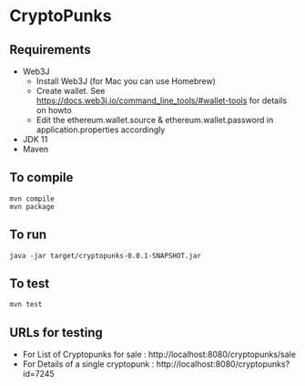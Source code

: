 # CryptoPunks
## Requirements

- Web3J
    - Install Web3J (for Mac you can use Homebrew)
    - Create wallet. See https://docs.web3j.io/command_line_tools/#wallet-tools for details on howto
    - Edit the ethereum.wallet.source & ethereum.wallet.password in application.properties accordingly
- JDK 11
- Maven

## To compile
```
mvn compile
mvn package
```
## To run
```
java -jar target/cryptopunks-0.0.1-SNAPSHOT.jar
```
## To test
```
mvn test
```
## URLs for testing
- For List of Cryptopunks for sale : http://localhost:8080/cryptopunks/sale
- For Details of a single cryptopunk : http://localhost:8080/cryptopunks?id=7245
